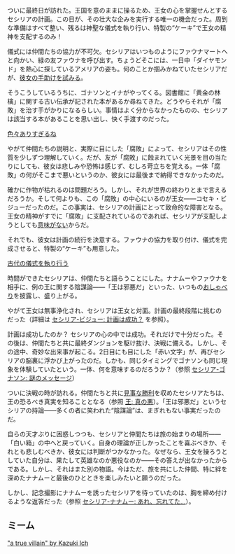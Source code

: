 <!-- title: セシリア・イマーグリーン -->
<!-- status: 生存 -->

ついに最終日が訪れた。王国を意のままに操るため、王女の心を掌握せんとするセシリアの計画。この日が、その壮大な企みを実行する唯一の機会だった。周到な準備はすべて整い、残るは神聖な儀式を執り行い、特製の“ケーキ”で王女の精神を支配するのみ！

儀式には仲間たちの協力が不可欠。セシリアはいつものようにファウナマートへと向かい、緑の友ファウナを呼び出す。ちょうどそこには、一日中「ダイヤモンド」を熱心に探しているアメリアの姿も。何のことか掴みかねていたセシリアだが、[彼女の手助けを試みる](https://www.youtube.com/live/4co7VDSYTqU?feature=shared&t=875)。

そうこうしているうちに、ゴナソンとイナがやってくる。図書館に「黄金の林檎」に関する古い伝承が記された本があるか尋ねてきた。どうやらそれが「腐敗」を治す手がかりになるらしい。事情はよく分からなかったものの、セシリアは該当する本があることを思い出し、快く手渡すのだった。

[色々ありすぎるね](#embed:https://www.youtube.com/live/4co7VDSYTqU?feature=shared&t=1399)

やがて仲間たちの説明と、実際に目にした「腐敗」によって、セシリアはその性質を少しずつ理解していく。だが、友が「腐敗」に蝕まれていく光景を目の当たりにしても、彼女は悲しみや恐怖は感じず、むしろ苛立ちを覚える。一体「腐敗」の何がそこまで悪いというのか、彼女には最後まで納得できなかったのだ。

確かに作物が枯れるのは問題だろう。しかし、それが世界の終わりとまで言えるだろうか。そして何よりも、この「腐敗」の中心にいるのが王女――コセキ・ビジューだったのだ。この事実は、セシリアの計画にとって致命的な障害となる。王女の精神がすでに「腐敗」に支配されているのであれば、セシリアが支配しようとしても[意味がない](https://www.youtube.com/live/4co7VDSYTqU?feature=shared&t=2080)からだ。

それでも、彼女は計画の続行を決意する。ファウナの協力を取り付け、儀式を完成させると、特製の“ケーキ”も用意した。

[古代の儀式を執り行う](#embed:https://www.youtube.com/live/4co7VDSYTqU?si=QuTTkq8TrPrr-k4U&start=3197)

時間ができたセシリアは、仲間たちと語らうことにした。ナナムーやファウナを相手に、例の王に関する陰謀論――「王は邪悪だ」といった、いつもの[おしゃべり](https://www.youtube.com/live/4co7VDSYTqU?feature=shared&t=3652)を披露し、盛り上がる。

やがて王女は無事浄化され、セシリアは王女と対面。計画の最終段階に挑むのだった（詳細は [セシリア-ビジュー: 計画は成功？](#edge:bijou-cecilia) を参照）。

計画は成功したのか？ セシリアの心の中では成功。それだけで十分だった。その後は、仲間たちと共に最終ダンジョンを駆け抜け、決戦に備える。しかし、その途中、奇妙な出来事が起こる。2日目にも目にした「赤い文字」が、再びセシリアの脳裏に浮かび上がったのだ。しかも、同じタイミングでゴナソンも同じ現象を体験していたという。一体、何を意味するのだろうか？（参照 [セシリア-ゴナソン: 謎のメッセージ](#edge:cecilia-gigi)）

ついに決戦の時が訪れる。仲間たちと共に[見事な勝利](https://www.youtube.com/live/4co7VDSYTqU?feature=shared&t=8430)を収めたセシリアたちは、王の恐るべき真実を知ることとなる（参照 [王: 真の悪](#node:king)）。「王は邪悪だ」というセシリアの持論――多くの者に笑われた“陰謀論”は、まぎれもない事実だったのだ。

自らの天才ぶりに困惑しつつも、セシリアと仲間たちは旅の始まりの場所――「白い箱」の中へと戻っていく。自身の理論が正しかったことを喜ぶべきか、それとも悲しむべきか、彼女には判断がつかなかった。なぜなら、王女を操ろうとしていた自分は、果たして英雄なのか悪役なのか――その答えが出なかったからである。しかし、それはまた別の物語。今はただ、旅を共にした仲間、特に絆を深めたナナムーと最後のひとときを楽しみたいと願うのだった。

しかし、記念撮影にナナムーを誘ったセシリアを待っていたのは、胸を締め付けるような返答だった（参照 [セシリア-ナナムー: あれ、忘れてた…](#edge:moom-cecilia)）。

## ミーム

["a true villain" by Kazuki Ich](https://x.com/kazukiich/status/1832567604323741947)